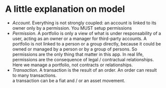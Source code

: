 # A little explanation on model

- *Account*. Everything is not strongly coupled: an account is linked to its owner only by a permission. You MUST setup permissions
- *Permission*. A portfolio is only a view of what is under responsability of a user, acting as an owner or a manager for third-party accounts. 
A portfolio is not linked to a person or a group directly, because it could be owned or managed by a person or by a group of persons. So permissions
are the only thing that matter in this app. In real life, permissions are the consequence of legal / contractual relationships.
Here we manage a portfolio, not contracts or relationships.
- *Transaction*. A transaction is the result of an order. An order can result to many transactions.  
  a transaction can be a fiat and / or an asset movement.
